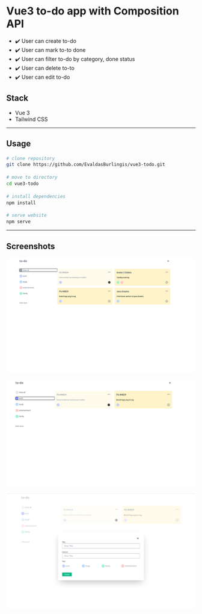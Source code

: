 # Vue3 to-do app with Composition API

- :heavy_check_mark: User can create to-do
- :heavy_check_mark: User can mark to-to done
- :heavy_check_mark: User can filter to-do by category, done status
- :heavy_check_mark: User can delete to-to
- :heavy_check_mark: User can edit to-do

## Stack

- Vue 3
- Tailwind CSS

---

## Usage

```bash
# clone repository
git clone https://github.com/EvaldasBurlingis/vue3-todo.git

# move to directory
cd vue3-todo

# install dependencies
npm install

# serve website
npm serve
```

---

## Screenshots

<div>
	<img src="media/main.png">
    <br/>
    <br/>
	<img src="media/filter.png">
    <br/>
    <br/>
    <img src="media/addnew.png">
</div>
